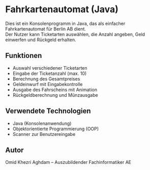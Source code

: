 # Fahrkartenautomat (Java)

Dies ist ein Konsolenprogramm in Java, das als einfacher Fahrkartenautomat für Berlin AB dient.  
Der Nutzer kann Ticketarten auswählen, die Anzahl angeben, Geld einwerfen und Rückgeld erhalten.

## Funktionen
- Auswahl verschiedener Ticketarten
- Eingabe der Ticketanzahl (max. 10)
- Berechnung des Gesamtpreises
- Geldeinwurf mit Eingabekontrolle
- Ausgabe des Fahrscheins mit Animation
- Rückgeldberechnung und Münzausgabe

## Verwendete Technologien
- Java (Konsolenanwendung)
- Objektorientierte Programmierung (OOP)
- Scanner zur Benutzereingabe

## Autor
Omid Khezri Aghdam – Auszubildender Fachinformatiker AE
